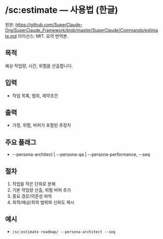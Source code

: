 # /sc:estimate — 사용법 (한글)

원본: https://github.com/SuperClaude-Org/SuperClaude_Framework/blob/master/SuperClaude/Commands/estimate.md
라이선스: MIT. 요약 번역본.

## 목적
예상 작업량, 시간, 위험을 산출합니다.

## 입력
- 작업 목록, 범위, 제약조건

## 출력
- 가정, 위험, 버퍼가 포함된 추정치

## 주요 플래그
- --persona-architect | --persona-qa | --persona-performance, --seq

## 절차
1) 작업을 작은 단위로 분해
2) 기본 작업량 산출, 위험 버퍼 추가
3) 중요 경로/의존성 파악
4) 최적/예상/최악 범위와 신뢰도 제시

## 예시
- `/sc:estimate roadmap/ --persona-architect --seq`
